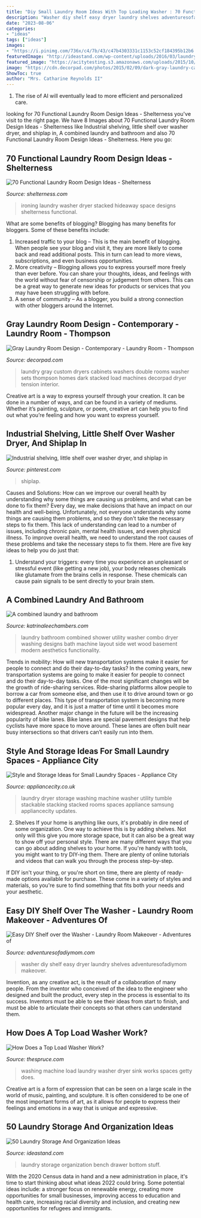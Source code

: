 ```yaml
---
title: "Diy Small Laundry Room Ideas With Top Loading Washer : 70 Functional Laundry Room Design Ideas"
description: "Washer diy shelf easy dryer laundry shelves adventuresofadiymom makeover"
date: "2023-08-06"
categories:
- "ideas"
tags: ["ideas"]
images:
- "https://i.pinimg.com/736x/c4/7b/43/c47b4303331c1153c52cf184395b12b6.jpg"
featuredImage: "http://ideastand.com/wp-content/uploads/2016/03/laundry-storage/12-laundry-storage-and-organization-ideas.jpg"
featured_image: "https://acitytesting.s3.amazonaws.com/uploads/2015/10/SamsungStacked.jpg"
image: "https://cdn.decorpad.com/photos/2015/02/09/dark-gray-laundry-cabinets-2-sets-of-washers-and-dryers-gray-laundry-room.jpg"
ShowToc: true
author: "Mrs. Catharine Reynolds II"
---
```



1. The rise of AI will eventually lead to more efficient and personalized care. 

	

		
looking for 70 Functional Laundry Room Design Ideas - Shelterness you've visit to the right page. We have 8 Images about 70 Functional Laundry Room Design Ideas - Shelterness like Industrial shelving, little shelf over washer dryer, and shiplap in, A combined laundry and bathroom and also 70 Functional Laundry Room Design Ideas - Shelterness. Here you go:
		
    
## 70 Functional Laundry Room Design Ideas - Shelterness

<img loading=lazy src="https://i.shelterness.com/2011/02/to-save-some-space-use-stacked-washer-and-dryer-and-a-hideaway-ironing-board.jpg" onerror="this.onerror=null;this.src='https://tse2.mm.bing.net/th?id=OIP.XuzD4xYDw8lgYUN-ldIjzQHaLI&amp;pid=15.1';" alt="70 Functional Laundry Room Design Ideas - Shelterness">

_Source: shelterness.com_

>ironing laundry washer dryer stacked hideaway space designs shelterness functional. 

	

What are some benefits of blogging?
Blogging has many benefits for bloggers. Some of these benefits include: 
1. Increased traffic to your blog – This is the main benefit of blogging. When people see your blog and visit it, they are more likely to come back and read additional posts. This in turn can lead to more views, subscriptions, and even business opportunities. 
2. More creativity – Blogging allows you to express yourself more freely than ever before. You can share your thoughts, ideas, and feelings with the world without fear of censorship or judgement from others. This can be a great way to generate new ideas for products or services that you may have been struggling with before. 
3. A sense of community – As a blogger, you build a strong connection with other bloggers around the Internet.

    
## Gray Laundry Room Design - Contemporary - Laundry Room - Thompson

<img loading=lazy src="https://cdn.decorpad.com/photos/2015/02/09/dark-gray-laundry-cabinets-2-sets-of-washers-and-dryers-gray-laundry-room.jpg" onerror="this.onerror=null;this.src='https://tse3.mm.bing.net/th?id=OIP.BnWiqsv6ygnUosiU5PyiogHaH1&amp;pid=15.1';" alt="Gray Laundry Room Design - Contemporary - Laundry Room - Thompson">

_Source: decorpad.com_

>laundry gray custom dryers cabinets washers double rooms washer sets thompson homes dark stacked load machines decorpad dryer tension interior. 

	

Creative art is a way to express yourself through your creation. It can be done in a number of ways, and can be found in a variety of mediums. Whether it’s painting, sculpture, or poem, creative art can help you to find out what you’re feeling and how you want to express yourself.

    
## Industrial Shelving, Little Shelf Over Washer Dryer, And Shiplap In

<img loading=lazy src="https://i.pinimg.com/736x/c4/7b/43/c47b4303331c1153c52cf184395b12b6.jpg" onerror="this.onerror=null;this.src='https://tse4.mm.bing.net/th?id=OIP.pzn2F2Rp29rPyKuR2twAbgHaJ4&amp;pid=15.1';" alt="Industrial shelving, little shelf over washer dryer, and shiplap in">

_Source: pinterest.com_

>shiplap. 

	

Causes and Solutions: How can we improve our overall health by understanding why some things are causing us problems, and what can be done to fix them?
Every day, we make decisions that have an impact on our health and well-being. Unfortunately, not everyone understands why some things are causing them problems, and so they don't take the necessary steps to fix them. This lack of understanding can lead to a number of issues, including chronic pain, mental health issues, and even physical illness. To improve overall health, we need to understand the root causes of these problems and take the necessary steps to fix them. Here are five key ideas to help you do just that: 
1) Understand your triggers: every time you experience an unpleasant or stressful event (like getting a new job), your body releases chemicals like glutamate from the brains cells in response. These chemicals can cause pain signals to be sent directly to your brain stem.

    
## A Combined Laundry And Bathroom

<img loading=lazy src="https://www.katrinaleechambers.com/wp-content/uploads/2016/08/46d518f3b40a5932a85ae800ee73340f.jpg" onerror="this.onerror=null;this.src='https://tse4.mm.bing.net/th?id=OIP.GB3Y3urgEz2HM_CVh3di1AHaK9&amp;pid=15.1';" alt="A combined laundry and bathroom">

_Source: katrinaleechambers.com_

>laundry bathroom combined shower utility washer combo dryer washing designs bath machine layout side wet wood basement modern aesthetics functionality. 

	

Trends in mobility: How will new transportation systems make it easier for people to connect and do their day-to-day tasks?
In the coming years, new transportation systems are going to make it easier for people to connect and do their day-to-day tasks. One of the most significant changes will be the growth of ride-sharing services. Ride-sharing platforms allow people to borrow a car from someone else, and then use it to drive around town or go to different places. This type of transportation system is becoming more popular every day, and it is just a matter of time until it becomes more widespread.
Another major change in the future will be the increasing popularity of bike lanes. Bike lanes are special pavement designs that help cyclists have more space to move around. These lanes are often built near busy intersections so that drivers can’t easily run into them.

    
## Style And Storage Ideas For Small Laundry Spaces - Appliance City

<img loading=lazy src="https://acitytesting.s3.amazonaws.com/uploads/2015/10/SamsungStacked.jpg" onerror="this.onerror=null;this.src='https://tse3.mm.bing.net/th?id=OIP.jLxVICwqX8mYvGsFedVUngHaH1&amp;pid=15.1';" alt="Style and Storage Ideas for Small Laundry Spaces - Appliance City">

_Source: appliancecity.co.uk_

>laundry dryer storage washing machine washer utility tumble stackable stacking stacked rooms spaces appliance samsung appliancecity updates. 

	

2. Shelves
If your home is anything like ours, it's probably in dire need of some organization. One way to achieve this is by adding shelves. Not only will this give you more storage space, but it can also be a great way to show off your personal style.
There are many different ways that you can go about adding shelves to your home. If you're handy with tools, you might want to try DIY-ing them. There are plenty of online tutorials and videos that can walk you through the process step-by-step.

If DIY isn't your thing, or you're short on time, there are plenty of ready-made options available for purchase. These come in a variety of styles and materials, so you're sure to find something that fits both your needs and your aesthetic.

    
## Easy DIY Shelf Over The Washer - Laundry Room Makeover - Adventures Of

<img loading=lazy src="https://4.bp.blogspot.com/-Wbv0vdyRtUE/XJPyTmLm5aI/AAAAAAAAO4Q/kvwelKaGPJAfJmCg6nctTFhiTULFbChEwCLcBGAs/s1600/Easy%2BDIY%2BShelf%2Bover%2Bthe%2BWasher.jpg" onerror="this.onerror=null;this.src='https://tse2.mm.bing.net/th?id=OIP.Jp3frNra93WOG2Dn28r0bgHaLH&amp;pid=15.1';" alt="Easy DIY Shelf over the Washer - Laundry Room Makeover - Adventures of">

_Source: adventuresofadiymom.com_

>washer diy shelf easy dryer laundry shelves adventuresofadiymom makeover. 

	

Invention, as any creative act, is the result of a collaboration of many people. From the inventor who conceived of the idea to the engineer who designed and built the product, every step in the process is essential to its success. Inventors must be able to see their ideas from start to finish, and must be able to articulate their concepts so that others can understand them.

    
## How Does A Top Load Washer Work?

<img loading=lazy src="https://www.thespruce.com/thmb/1HhVEz-efWBPsIMuUwpsmZb0WsY=/5198x3466/filters:fill(auto,1)/washing-machine--dryer-and-sink-in-laundry-room-519518119-5aa1f9e5119fa80037d73fe2.jpg" onerror="this.onerror=null;this.src='https://tse2.mm.bing.net/th?id=OIP.usdcSChq7amxhZejblFWUQHaE8&amp;pid=15.1';" alt="How Does a Top Load Washer Work?">

_Source: thespruce.com_

>washing machine load laundry washer dryer sink works spaces getty does. 

	

Creative art is a form of expression that can be seen on a large scale in the world of music, painting, and sculpture. It is often considered to be one of the most important forms of art, as it allows for people to express their feelings and emotions in a way that is unique and expressive.

    
## 50 Laundry Storage And Organization Ideas

<img loading=lazy src="http://ideastand.com/wp-content/uploads/2016/03/laundry-storage/12-laundry-storage-and-organization-ideas.jpg" onerror="this.onerror=null;this.src='https://tse3.mm.bing.net/th?id=OIP.4nQZhnC_Q56YKFsQyUoVjwHaLH&amp;pid=15.1';" alt="50 Laundry Storage And Organization Ideas">

_Source: ideastand.com_

>laundry storage organization bench drawer bottom stuff. 

	

With the 2020 Census data in hand and a new administration in place, it's time to start thinking about what ideas 2022 could bring. Some potential ideas include: a stronger focus on renewable energy, creating more opportunities for small businesses, improving access to education and health care, increasing racial diversity and inclusion, and creating new opportunities for refugees and immigrants.

